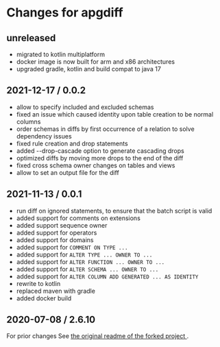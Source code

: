 # Changes for apgdiff

## unreleased

- migrated to kotlin multiplatform
- docker image is now built for arm and x86 architectures
- upgraded gradle, kotlin and build compat to java 17

## 2021-12-17 / 0.0.2

- allow to specify included and excluded schemas
- fixed an issue which caused identity upon table creation to be normal columns
- order schemas in diffs by first occurrence of a relation to solve dependency issues
- fixed rule creation and drop statements
- added --drop-cascade option to generate cascading drops
- optimized diffs by moving more drops to the end of the diff 
- fixed cross schema owner changes on tables and views
- allow to set an output file for the diff

## 2021-11-13 / 0.0.1

- run diff on ignored statements, to ensure that the batch script is valid
- added support for comments on extensions
- added support sequence owner
- added support for operators
- added support for domains
- added support for `COMMENT ON TYPE ...`
- added support for `ALTER TYPE ... OWNER TO ...`
- added support for `ALTER FUNCTION ... OWNER TO ...`
- added support for `ALTER SCHEMA ... OWNER TO ...`
- added support for `ALTER COLUMN ADD GENERATED ... AS IDENTITY`
- rewrite to kotlin
- replaced maven with gradle
- added docker build

## 2020-07-08 / 2.6.10

For prior changes See [the original readme of the forked project
](https://github.com/lovelysystems/apgdiff/blob/d88afa2f960a4939189c780c73a311019d906565/README.md).

